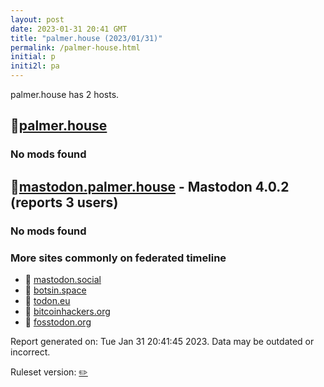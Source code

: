 ```yaml
---
layout: post
date: 2023-01-31 20:41 GMT
title: "palmer.house (2023/01/31)"
permalink: /palmer-house.html
initial: p
initi2l: pa
---
```


palmer.house has 2 hosts.

## 🐘[palmer.house](https://palmer.house)

### No mods found

## 🐘[mastodon.palmer.house](https://mastodon.palmer.house) - Mastodon 4.0.2 (reports 3 users)

### No mods found

### More sites commonly on federated timeline

* 🧸 [mastodon.social](/mastodon-social.html)
* 🐘 [botsin.space](/botsin-space.html)
* 🐘 [todon.eu](/todon-eu.html)
* 🐘 [bitcoinhackers.org](/bitcoinhackers-org.html)
* 🐘 [fosstodon.org](/fosstodon-org.html)

Report generated on: Tue Jan 31 20:41:45 2023. Data may be outdated or incorrect.

Ruleset version: [✏️](/version-pencil)
